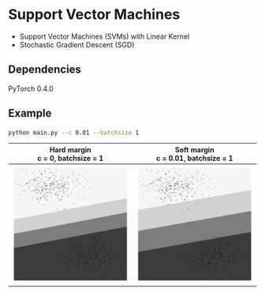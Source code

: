 # Support Vector Machines

* Support Vector Machines (SVMs) with Linear Kernel
* Stochastic Gradient Descent (SGD)

## Dependencies
PyTorch 0.4.0

## Example

```sh
python main.py --c 0.01 --batchsize 1
```

|Hard margin<br>c = 0, batchsize = 1|Soft margin<br>c = 0.01, batchsize = 1|
|:-:|:-:|
|![](./sample/hardmargin.png)|![](./sample/softmargin.png)|